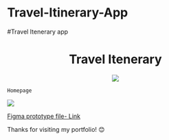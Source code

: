 # Travel-Itinerary-App
#Travel Itenerary app
<h1 align="center"> Travel Itenerary </h1>

<p align="center">
<img src="https://img.shields.io/badge/figma-%23F24E1E.svg?style=for-the-badge&logo=figma&logoColor=white"/>
</p>


    Homepage  

<img src="https://github.com/user-attachments/assets/8f3f07c7-dee6-4ed8-aa47-be2bc5b384a0"/>


[Figma prototype file- Link ](https://www.figma.com/proto/ZrDqM0GuFQDwLVVcFJIDhj/Travel-Itinerary-App?node-id=15-129&p=f&t=Y9ahpU3zi7LbhgiJ-1&scaling=scale-down&content-scaling=fixed&page-id=0%3A1&starting-point-node-id=17%3A147)





Thanks for visiting my portfolio! 😊
